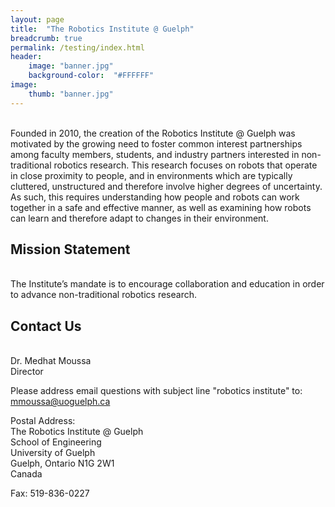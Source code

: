 ```yaml
---
layout: page
title:  "The Robotics Institute @ Guelph"
breadcrumb: true
permalink: /testing/index.html
header:
    image: "banner.jpg"
    background-color:  "#FFFFFF"
image:
    thumb: "banner.jpg"
---
```


<br>Founded in 2010, the creation of the Robotics Institute @ Guelph was motivated by the growing need to foster common interest partnerships among faculty members, students, and industry partners interested in non-traditional robotics research. This research focuses on robots that operate in close proximity to people, and in environments which are typically cluttered, unstructured and therefore involve higher degrees of uncertainty. As such, this requires understanding how people and robots can work together in a safe and effective manner, as well as examining how robots can learn and therefore adapt to changes in their environment.

<h2>Mission Statement</h2>

<br>The Institute’s mandate is to encourage collaboration and education in order to advance non-traditional robotics research.

<h2>Contact Us</h2>

<br>Dr. Medhat Moussa
<br>Director

Please address email questions with subject line "robotics institute" to: mmoussa@uoguelph.ca

Postal Address:
<br>The Robotics Institute @ Guelph
<br>School of Engineering
<br>University of Guelph
<br>Guelph, Ontario N1G 2W1
<br>Canada

Fax: 519-836-0227

